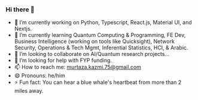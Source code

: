 ### Hi there 👋

<!--
**Murtaza-Kazmi/Murtaza-Kazmi** is a ✨ _special_ ✨ repository because its `README.md` (this file) appears on your GitHub profile.

Here are some ideas to get you started:
-->
- 🔭 I’m currently working on Python, Typescript, React.js, Material UI, and Nextjs.
- 🌱 I’m currently learning Quantum Computing & Programming, FE Dev, Business Intelligence (working on tools like Quicksight), Network Security, Operations & Tech Mgmt, Inferential Statistics, HCI, & Arabic.
- 👯 I’m looking to collaborate on AI/Quantum research projects...
- 🤔 I’m looking for help with FYP funding.
- 📫 How to reach me: murtaza.kazmi.75@gmail.com
- 😄 Pronouns: he/him
- ⚡ Fun fact:  You can hear a blue whale's heartbeat from more than 2 miles away.


